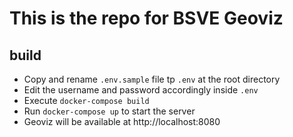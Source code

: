# This is the repo for BSVE Geoviz

## build
- Copy and rename `.env.sample` file tp `.env` at the root directory
- Edit the username and password accordingly inside `.env`
- Execute `docker-compose build`
- Run `docker-compose up` to start the server
- Geoviz will be available at http://localhost:8080